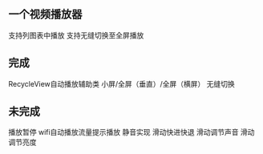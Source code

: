 ##  一个视频播放器
支持列图表中播放
支持无缝切换至全屏播放

## 完成
RecycleView自动播放辅助类
小屏/全屏（垂直）/全屏（横屏） 无缝切换


## 未完成
播放暂停
wifi自动播放流量提示播放
静音实现
滑动快进快退
滑动调节声音
滑动调节亮度